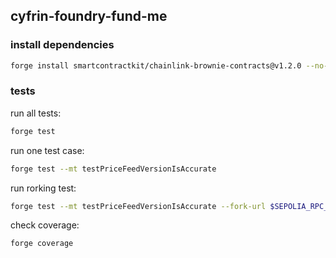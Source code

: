## cyfrin-foundry-fund-me

### install dependencies

```zsh
forge install smartcontractkit/chainlink-brownie-contracts@v1.2.0 --no-commit
```

### tests

run all tests:

```zsh
forge test
```

run one test case:

```zsh
forge test --mt testPriceFeedVersionIsAccurate
```

run rorking test:

```zsh
forge test --mt testPriceFeedVersionIsAccurate --fork-url $SEPOLIA_RPC_URL
```

check coverage:

```zsh
forge coverage
```
